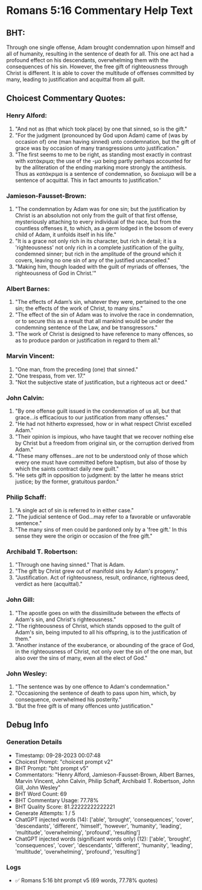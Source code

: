 # Romans 5:16 Commentary Help Text

## BHT:
Through one single offense, Adam brought condemnation upon himself and all of humanity, resulting in the sentence of death for all. This one act had a profound effect on his descendants, overwhelming them with the consequences of his sin. However, the free gift of righteousness through Christ is different. It is able to cover the multitude of offenses committed by many, leading to justification and acquittal from all guilt.

## Choicest Commentary Quotes:
### Henry Alford:
1. "And not as (that which took place) by one that sinned, so is the gift."
2. "For the judgment (pronounced by God upon Adam) came of (was by occasion of) one (man having sinned) unto condemnation, but the gift of grace was by occasion of many transgressions unto justification."
3. "The first seems to me to be right, as standing most exactly in contrast with κατάκριμα; the use of the -μα being partly perhaps accounted for by the alliteration of the ending marking more strongly the antithesis. Thus as κατάκριμα is a sentence of condemnation, so δικαίωμα will be a sentence of acquittal. This in fact amounts to justification."

### Jamieson-Fausset-Brown:
1. "The condemnation by Adam was for one sin; but the justification by Christ is an absolution not only from the guilt of that first offense, mysteriously attaching to every individual of the race, but from the countless offenses it, to which, as a germ lodged in the bosom of every child of Adam, it unfolds itself in his life."
2. "It is a grace not only rich in its character, but rich in detail; it is a 'righteousness' not only rich in a complete justification of the guilty, condemned sinner; but rich in the amplitude of the ground which it covers, leaving no one sin of any of the justified uncancelled."
3. "Making him, though loaded with the guilt of myriads of offenses, 'the righteousness of God in Christ.'"

### Albert Barnes:
1. "The effects of Adam’s sin, whatever they were, pertained to the one sin; the effects of the work of Christ, to many sins."
2. "The effect of the sin of Adam was to involve the race in condemnation, or to secure this as a result that all mankind would be under the condemning sentence of the Law, and be transgressors."
3. "The work of Christ is designed to have reference to many offences, so as to produce pardon or justification in regard to them all."

### Marvin Vincent:
1. "One man, from the preceding (one) that sinned."
2. "One trespass, from ver. 17."
3. "Not the subjective state of justification, but a righteous act or deed."

### John Calvin:
1. "By one offense guilt issued in the condemnation of us all, but that grace...is efficacious to our justification from many offenses."
2. "He had not hitherto expressed, how or in what respect Christ excelled Adam."
3. "Their opinion is impious, who have taught that we recover nothing else by Christ but a freedom from original sin, or the corruption derived from Adam."
4. "These many offenses...are not to be understood only of those which every one must have committed before baptism, but also of those by which the saints contract daily new guilt."
5. "He sets gift in opposition to judgment: by the latter he means strict justice; by the former, gratuitous pardon."

### Philip Schaff:
1. "A single act of sin is referred to in either case."
2. "The judicial sentence of God...may refer to a favorable or unfavorable sentence."
3. "The many sins of men could be pardoned only by a 'free gift.' In this sense they were the origin or occasion of the free gift."

### Archibald T. Robertson:
1. "Through one having sinned." That is Adam.
2. "The gift by Christ grew out of manifold sins by Adam's progeny."
3. "Justification. Act of righteousness, result, ordinance, righteous deed, verdict as here (acquittal)."

### John Gill:
1. "The apostle goes on with the dissimilitude between the effects of Adam's sin, and Christ's righteousness."
2. "The righteousness of Christ, which stands opposed to the guilt of Adam's sin, being imputed to all his offspring, is to the justification of them."
3. "Another instance of the exuberance, or abounding of the grace of God, in the righteousness of Christ, not only over the sin of the one man, but also over the sins of many, even all the elect of God."

### John Wesley:
1. "The sentence was by one offence to Adam's condemnation." 
2. "Occasioning the sentence of death to pass upon him, which, by consequence, overwhelmed his posterity."
3. "But the free gift is of many offences unto justification."


## Debug Info
### Generation Details
- Timestamp: 09-28-2023 00:07:48
- Choicest Prompt: "choicest prompt v2"
- BHT Prompt: "bht prompt v5"
- Commentators: "Henry Alford, Jamieson-Fausset-Brown, Albert Barnes, Marvin Vincent, John Calvin, Philip Schaff, Archibald T. Robertson, John Gill, John Wesley"
- BHT Word Count: 69
- BHT Commentary Usage: 77.78%
- BHT Quality Score: 81.22222222222221
- Generate Attempts: 1 / 5
- ChatGPT injected words (14):
	['able', 'brought', 'consequences', 'cover', 'descendants', 'different', 'himself', 'however', 'humanity', 'leading', 'multitude', 'overwhelming', 'profound', 'resulting']
- ChatGPT injected words (significant words only) (12):
	['able', 'brought', 'consequences', 'cover', 'descendants', 'different', 'humanity', 'leading', 'multitude', 'overwhelming', 'profound', 'resulting']

### Logs
- ✅ Romans 5:16 bht prompt v5 (69 words, 77.78% quotes)
